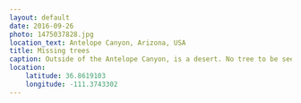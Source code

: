 ```yaml
---
layout: default
date: 2016-09-26
photo: 1475037828.jpg
location_text: Antelope Canyon, Arizona, USA
title: Missing trees
caption: Outside of the Antelope Canyon, is a desert. No tree to be seen around, no shadow, no water, nothing. There is only a road going to city few miles away and... me :)
location:
    latitude: 36.8619103
    longitude: -111.3743302
---
```

